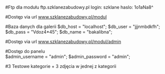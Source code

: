 #Ftp dla modułu
	ftp.szklanezabudowy.pl
	login: szklane
	haslo: 1o1aNa8^

#Dostęp via url
	www.szklanezabudowy.pl/modul

#Baza danych dla galerii
	$db_host = "localhost";
	$db_user = "jjjnmbdkfh";
	$db_pass = "Vdoz4*45";
	$db_name = "bakalibna";

#Dostęp via url
	www.szklanezabudowy.pl/modul/admin

#Dostęp do panelu	
	$admin_username = "admin";
	$admin_password = "admin";
	
#3 Testowe kategorie + 3 zdjęcia w jednej z kategorii